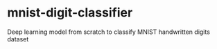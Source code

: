 # mnist-digit-classifier
Deep learning model from scratch to classify MNIST handwritten digits dataset
